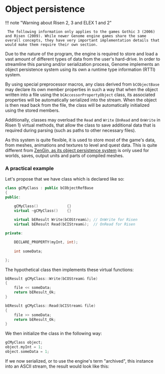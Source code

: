 # Object persistence

!!! note "Warning about Risen 2, 3 and ELEX 1 and 2"

     The following information only applies to the games Gothic 3 (2006) and Risen (2009). While newer Genome engine games share the same overall concepts, they have very important implementation details that would make them require their own section.

Due to the nature of the program, the engine is required to store and load a vast amount of different types of data from the user's hard-drive. In order to streamline this parsing and/or serialization process, Genome implements an object persistence system using its own a runtime type information (RTTI) system.

By using special preprocessor macros, any class derived from `bCObjectBase` may declare its own member properties in such a way that when the object written into a file using the `bCAccessorPropertyObject` class, its associated properties will be automatically serialized into the stream. When the object is then read back from the file, the class will be automatically initialized using the stored members.

Additionally, classes may overload the `Read` and `Write` (`OnRead` and `OnWrite` in Risen 1) virtual methods, that allow the class to save additional data that is required during parsing (such as paths to other necessary files).

As this system is quite flexible, it is used to store most of the game's data, from meshes, animations and textures to level and quest data. This is quite different from [ZenGin, as its object persistence system](ObjectPersistence.md) is only used for worlds, saves, output units and parts of compiled meshes.


### A practical example

Let's propose that we have class which is declared like so:

```cpp
class gCMyClass : public bCObjectRefBase
{
public:

	gCMyClass()				{}
	virtual ~gCMyClass()	{}
		
	virtual bEResult Write(bCOStream&); // OnWrite for Risen
	virtual bEResult Read(bCIStream&);  // OnRead for Risen

private:

	DECLARE_PROPERTY(myInt, int);
	
	int someData;

};

```

The hypothetical class then implements these virtual functions:

```cpp
bEResult gCMyClass::Write(bCOStream& file)
{
	file << someData;
	return bEResult_Ok;
}

bEResult gCMyClass::Read(bCIStream& file)
{
	file >> someData;
	return bEResult_Ok;
}

```

We then initialize the class in the following way:

```cpp
gCMyClass object;
object.myInt = 1;
object.someData = 1;
```

If we now serialized, or to use the engine's term "archived", this instance into an ASCII stream, the result would look like this:

```

```
